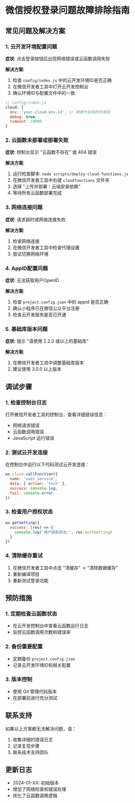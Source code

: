 # 微信授权登录问题故障排除指南

## 常见问题及解决方案

### 1. 云开发环境配置问题

**症状**: 点击登录按钮后出现网络错误或云函数调用失败

**解决方案**:
1. 检查 `config/index.js` 中的云开发环境ID是否正确
2. 在微信开发者工具中打开云开发控制台
3. 确认环境ID与配置文件中的一致

```javascript
// config/index.js
cloud: {
  env: 'your-cloud-env-id', // 替换为实际的环境ID
  debug: true,
  timeout: 10000
}
```

### 2. 云函数未部署或部署失败

**症状**: 控制台显示 "云函数不存在" 或 404 错误

**解决方案**:
1. 运行检查脚本: `node scripts/deploy-cloud-functions.js`
2. 在微信开发者工具中右键 `cloudfunctions` 文件夹
3. 选择 "上传并部署：云端安装依赖"
4. 等待所有云函数部署完成

### 3. 网络连接问题

**症状**: 请求超时或网络连接失败

**解决方案**:
1. 检查网络连接
2. 在微信开发者工具中检查代理设置
3. 尝试切换网络环境

### 4. AppID配置问题

**症状**: 无法获取用户OpenID

**解决方案**:
1. 检查 `project.config.json` 中的 appid 是否正确
2. 确认小程序已在微信公众平台注册
3. 检查云开发服务是否已开通

### 5. 基础库版本问题

**症状**: 提示 "请使用 2.2.3 或以上的基础库"

**解决方案**:
1. 在微信开发者工具中调整基础库版本
2. 建议使用 3.0.0 以上版本

## 调试步骤

### 1. 检查控制台日志
打开微信开发者工具的控制台，查看详细错误信息：
- 网络请求错误
- 云函数调用错误
- JavaScript 运行错误

### 2. 测试云开发连接
在控制台中运行以下代码测试云开发连接：

```javascript
wx.cloud.callFunction({
  name: 'user_service',
  data: { action: 'test' },
  success: console.log,
  fail: console.error
})
```

### 3. 检查用户授权状态
```javascript
wx.getSetting({
  success: (res) => {
    console.log('用户授权状态:', res.authSetting)
  }
})
```

### 4. 清除缓存重试
1. 在微信开发者工具中点击 "清缓存" -> "清除数据缓存"
2. 重新编译项目
3. 重新测试登录功能

## 预防措施

### 1. 定期检查云函数状态
- 在云开发控制台中查看云函数运行日志
- 监控云函数调用次数和错误率

### 2. 备份重要配置
- 定期备份 `project.config.json`
- 记录云开发环境ID和相关配置

### 3. 版本控制
- 使用 Git 管理代码版本
- 在部署前进行充分测试

## 联系支持

如果以上方案都无法解决问题，请：
1. 收集详细的错误日志
2. 记录复现步骤
3. 联系技术支持团队

## 更新日志

- 2024-01-XX: 初始版本
- 增加了网络检查和错误处理
- 优化了云函数调用逻辑
